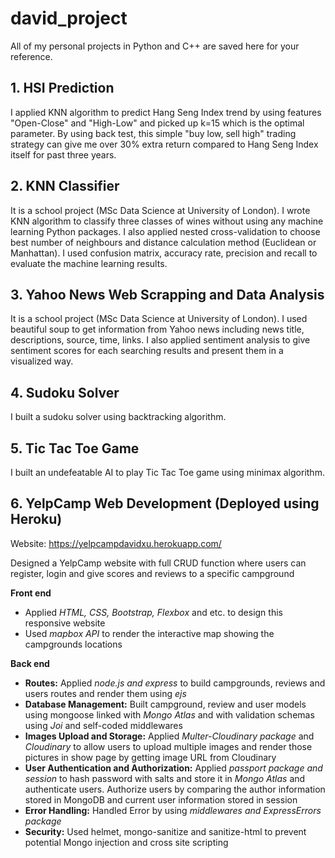 # david_project

All of my personal projects in Python and C++ are saved here for your reference.

## 1. HSI Prediction
I applied KNN algorithm to predict Hang Seng Index trend by using features "Open-Close" and "High-Low" and picked up k=15 which is the optimal parameter. By using back test, this simple "buy low, sell high" trading strategy can give me over 30% extra return compared to Hang Seng Index itself for past three years.

## 2. KNN Classifier
It is a school project (MSc Data Science at University of London). I wrote KNN algorithm to classify three classes of wines without using any machine learning Python packages. I also applied nested cross-validation to choose best number of neighbours and distance calculation method (Euclidean or Manhattan). I used confusion matrix, accuracy rate, precision and recall to evaluate the machine learning results.

## 3. Yahoo News Web Scrapping and Data Analysis
It is a school project (MSc Data Science at University of London). I used beautiful soup to get information from Yahoo news including news title, descriptions, source, time, links. I also applied sentiment analysis to give sentiment scores for each searching results and present them in a visualized way.

## 4. Sudoku Solver
I built a sudoku solver using backtracking algorithm.

## 5. Tic Tac Toe Game
I built an undefeatable AI to play Tic Tac Toe game using minimax algorithm.

## 6. YelpCamp Web Development (Deployed using Heroku)
Website: https://yelpcampdavidxu.herokuapp.com/

Designed a YelpCamp website with full CRUD function where users can register, login and give scores and reviews to a specific campground 

**Front end**
- Applied *HTML, CSS, Bootstrap, Flexbox* and etc. to design this responsive website
- Used *mapbox API* to render the interactive map showing the campgrounds locations 

**Back end**
- **Routes:** Applied *node.js and express* to build campgrounds, reviews and users routes and render them using *ejs*
- **Database Management:** Built campground, review and user models using mongoose linked with *Mongo Atlas* and with validation schemas using *Joi* and self-coded middlewares
- **Images Upload and Storage:** Applied *Multer-Cloudinary package* and *Cloudinary* to allow users to upload multiple images and render those pictures in show page by getting image URL from Cloudinary
- **User Authentication and Authorization:** Applied *passport package and session* to hash password with salts and store it in *Mongo Atlas* and authenticate users. Authorize users by comparing the author information stored in MongoDB and current user information stored in session
- **Error Handling:** Handled Error by using *middlewares and ExpressErrors package*
- **Security:** Used helmet, mongo-sanitize and sanitize-html to prevent potential Mongo injection and cross site scripting
